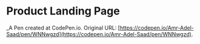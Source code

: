 # Product Landing Page
 _A Pen created at CodePen.io. Original URL: [https://codepen.io/Amr-Adel-Saad/pen/WNNwgzd](https://codepen.io/Amr-Adel-Saad/pen/WNNwgzd).

 